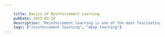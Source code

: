 ```yaml
---
    
    title: Basics of Reinforcement Learning
    pubDate: 2023-03-24 
    description: "Reinforcement learning is one of the most fascinating subjects in machine learning and in this blog post, you will learn the basics!"
    tags: ["reinforcement learning", "deep learning"]
---
```

